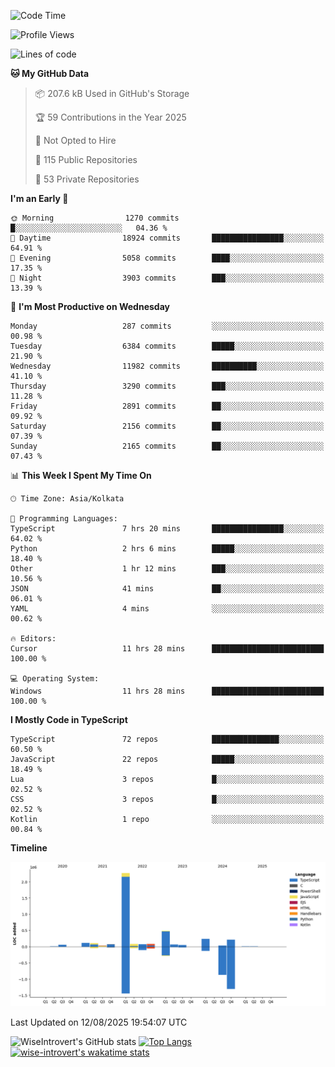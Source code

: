 <!--START_SECTION:waka-->
![Code Time](http://img.shields.io/badge/Code%20Time-2%2C438%20hrs%2031%20mins-blue)

![Profile Views](http://img.shields.io/badge/Profile%20Views-0-blue)

![Lines of code](https://img.shields.io/badge/From%20Hello%20World%20I%27ve%20Written-4.0%20million%20lines%20of%20code-blue)

**🐱 My GitHub Data** 

> 📦 207.6 kB Used in GitHub's Storage 
 > 
> 🏆 59 Contributions in the Year 2025
 > 
> 🚫 Not Opted to Hire
 > 
> 📜 115 Public Repositories 
 > 
> 🔑 53 Private Repositories 
 > 
**I'm an Early 🐤** 

```text
🌞 Morning                1270 commits        █░░░░░░░░░░░░░░░░░░░░░░░░   04.36 % 
🌆 Daytime                18924 commits       ████████████████░░░░░░░░░   64.91 % 
🌃 Evening                5058 commits        ████░░░░░░░░░░░░░░░░░░░░░   17.35 % 
🌙 Night                  3903 commits        ███░░░░░░░░░░░░░░░░░░░░░░   13.39 % 
```
📅 **I'm Most Productive on Wednesday** 

```text
Monday                   287 commits         ░░░░░░░░░░░░░░░░░░░░░░░░░   00.98 % 
Tuesday                  6384 commits        █████░░░░░░░░░░░░░░░░░░░░   21.90 % 
Wednesday                11982 commits       ██████████░░░░░░░░░░░░░░░   41.10 % 
Thursday                 3290 commits        ███░░░░░░░░░░░░░░░░░░░░░░   11.28 % 
Friday                   2891 commits        ██░░░░░░░░░░░░░░░░░░░░░░░   09.92 % 
Saturday                 2156 commits        ██░░░░░░░░░░░░░░░░░░░░░░░   07.39 % 
Sunday                   2165 commits        ██░░░░░░░░░░░░░░░░░░░░░░░   07.43 % 
```


📊 **This Week I Spent My Time On** 

```text
🕑︎ Time Zone: Asia/Kolkata

💬 Programming Languages: 
TypeScript               7 hrs 20 mins       ████████████████░░░░░░░░░   64.02 % 
Python                   2 hrs 6 mins        █████░░░░░░░░░░░░░░░░░░░░   18.40 % 
Other                    1 hr 12 mins        ███░░░░░░░░░░░░░░░░░░░░░░   10.56 % 
JSON                     41 mins             ██░░░░░░░░░░░░░░░░░░░░░░░   06.01 % 
YAML                     4 mins              ░░░░░░░░░░░░░░░░░░░░░░░░░   00.62 % 

🔥 Editors: 
Cursor                   11 hrs 28 mins      █████████████████████████   100.00 % 

💻 Operating System: 
Windows                  11 hrs 28 mins      █████████████████████████   100.00 % 
```

**I Mostly Code in TypeScript** 

```text
TypeScript               72 repos            ███████████████░░░░░░░░░░   60.50 % 
JavaScript               22 repos            █████░░░░░░░░░░░░░░░░░░░░   18.49 % 
Lua                      3 repos             █░░░░░░░░░░░░░░░░░░░░░░░░   02.52 % 
CSS                      3 repos             █░░░░░░░░░░░░░░░░░░░░░░░░   02.52 % 
Kotlin                   1 repo              ░░░░░░░░░░░░░░░░░░░░░░░░░   00.84 % 
```



**Timeline**

![Lines of Code chart](https://raw.githubusercontent.com/wise-introvert/wise-introvert/master/assets/bar_graph.png)


 Last Updated on 12/08/2025 19:54:07 UTC
<!--END_SECTION:waka-->

![WiseIntrovert's GitHub stats](https://github-readme-stats.vercel.app/api?username=wise-introvert&count_private=true&show_icons=true)
[![Top Langs](https://github-readme-stats.vercel.app/api/top-langs/?username=wise-introvert&langs_count=10)](https://github.com/anuraghazra/github-readme-stats)
[![wise-introvert's wakatime stats](https://github-readme-stats.vercel.app/api/wakatime?username=wiseintrovert)](https://github.com/anuraghazra/github-readme-stats)
